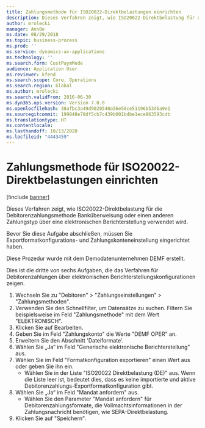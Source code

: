 ```yaml
---
title: Zahlungsmethode für ISO20022-Direktbelastungen einrichten
description: Dieses Verfahren zeigt, wie ISO20022-Direktbelastung für die Debitorenzahlungsmethode Banküberweisung oder einen anderen Zahlungstyp über eine elektronischen Berichterstellung verwendet wird.
author: mrolecki
manager: AnnBe
ms.date: 08/29/2018
ms.topic: business-process
ms.prod: ''
ms.service: dynamics-ax-applications
ms.technology: ''
ms.search.form: CustPaymMode
audience: Application User
ms.reviewer: kfend
ms.search.scope: Core, Operations
ms.search.region: Global
ms.author: mrolecki
ms.search.validFrom: 2016-06-30
ms.dyn365.ops.version: Version 7.0.0
ms.openlocfilehash: 38afbc3a49d9020540a56e58ce51196b53d6a9e1
ms.sourcegitcommit: 199848e78df5cb7c439b001bdbe1ece963593cdb
ms.translationtype: HT
ms.contentlocale: 
ms.lasthandoff: 10/13/2020
ms.locfileid: "4443459"
---
```

# <a name="setup-method-of-payment-for-iso20022-direct-debit"></a>Zahlungsmethode für ISO20022-Direktbelastungen einrichten

[!include [banner](../../includes/banner.md)]

Dieses Verfahren zeigt, wie ISO20022-Direktbelastung für die Debitorenzahlungsmethode Banküberweisung oder einen anderen Zahlungstyp über eine elektronischen Berichterstellung verwendet wird. 



Bevor Sie diese Aufgabe abschließen, müssen Sie Exportformatkonfigurations- und Zahlungskonteneinstellung eingerichtet haben.



Diese Prozedur wurde mit dem Demodatenunternehmen DEMF erstellt.



Dies ist die dritte von sechs Aufgaben, die das Verfahren für Debitorenzahlungen über elektronischen Berichterstellungskonfigurationen zeigen.

1. Wechseln Sie zu "Debitoren" > "Zahlungseinstellungen" > "Zahlungsmethoden".
2. Verwenden Sie den Schnellfilter, um Datensätze zu suchen. Filtern Sie beispielsweise im Feld "Zahlungsmethode" mit dem Wert "ELEKTRONISCH".
3. Klicken Sie auf Bearbeiten.
4. Geben Sie im Feld "Zahlungskonto" die Werte "DEMF OPER" an.
5. Erweitern Sie den Abschnitt 'Dateiformate'.
6. Wählen Sie „Ja“ im Feld "Generische elektronische Berichterstellung" aus.
7. Wählen Sie im Feld "Formatkonfiguration exportieren" einen Wert aus oder geben Sie ihn ein.
    * Wählen Sie in der Liste "ISO20022 Direktbelastung (DE)" aus.  Wenn die Liste leer ist, bedeutet dies, dass es keine importierte und aktive Debitorenzahlungs-Exportformatkonfiguration gibt.  
8. Wählen Sie „Ja“ im Feld "Mandat anfordern" aus.
    * Wählen Sie den Parameter "Mandat anfordern" für Debitorenzahlungsformate, die Vollmachtsinformationen in der Zahlungsnachricht benötigen, wie SEPA-Direktbelastung.  
9. Klicken Sie auf "Speichern".

